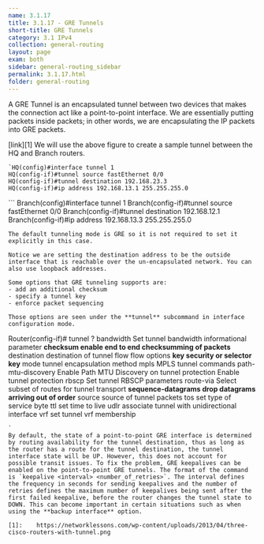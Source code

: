```yaml
---
name: 3.1.17
title: 3.1.17 - GRE Tunnels
short-title: GRE Tunnels
category: 3.1 IPv4
collection: general-routing
layout: page
exam: both
sidebar: general-routing_sidebar
permalink: 3.1.17.html
folder: general-routing
---
```

A GRE Tunnel is an encapsulated tunnel between two devices that makes the connection act like a point-to-point interface. We are essentially putting packets inside packets; in other words, we are encapsulating the IP packets into GRE packets.

[link][1]
We will use the above figure to create a sample tunnel between the HQ and Branch routers.
```
`HQ(config)#interface tunnel 1     
HQ(config-if)#tunnel source fastEthernet 0/0
HQ(config-if)#tunnel destination 192.168.23.3
HQ(config-if)#ip address 192.168.13.1 255.255.255.0
```
\`\`\`
Branch(config)#interface tunnel 1
Branch(config-if)#tunnel source fastEthernet 0/0
Branch(config-if)#tunnel destination 192.168.12.1
Branch(config-if)#ip address 192.168.13.3 255.255.255.0
```
The default tunneling mode is GRE so it is not required to set it explicitly in this case.

Notice we are setting the destination address to be the outside interface that is reachable over the un-encapsulated network. You can also use loopback addresses.

Some options that GRE tunneling supports are:
- add an additional checksum
- specify a tunnel key
- enforce packet sequencing

Those options are seen under the **tunnel** subcommand in interface configuration mode.
```
Router(config-if)# tunnel ?
  bandwidth           Set tunnel bandwidth informational parameter
  **checksum            enable end to end checksumming of packets**
  destination         destination of tunnel
  flow                flow options
  **key                 security or selector key**
  mode                tunnel encapsulation method
  mpls                MPLS tunnel commands
  path-mtu-discovery  Enable Path MTU Discovery on tunnel
  protection          Enable tunnel protection
  rbscp               Set tunnel RBSCP parameters
  route-via           Select subset of routes for tunnel transport
  **sequence-datagrams  drop datagrams arriving out of order**
  source              source of tunnel packets
  tos                 set type of service byte
  ttl                 set time to live
  udlr                associate tunnel with unidirectional interface
  vrf                 set tunnel vrf membership
```
`
By default, the state of a point-to-point GRE interface is determined by routing availability for the tunnel destination, thus as long as the router has a route for the tunnel destination, the tunnel interface state will be UP. However, this does not account for possible transit issues. To fix the problem, GRE keepalives can be enabled on the point-to-point GRE tunnels. The format of the command is `keepalive <interval> <number_of_retries>`. The interval defines the frequency in seconds for sending keepalives and the number of retries defines the maximum number of keepalives being sent after the first failed keepalive, before the router changes the tunnel state to DOWN. This can become important in certain situations such as when using the **backup interface** option.

[1]:	https://networklessons.com/wp-content/uploads/2013/04/three-cisco-routers-with-tunnel.png
